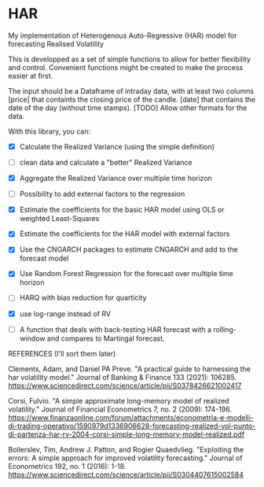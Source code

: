 # HAR

My implementation of Heterogenous Auto-Regressive (HAR) model for forecasting Realised Volatility

This is developped as a set of simple functions to allow for better flexibility and control.
Convenient functions might be created to make the process easier at first.

The input should be a Dataframe of intraday data, with at least two columns
[price] that containts the closing price of the candle.
[date] that contains the date of the day (without time stamps).
[TODO] Allow other formats for the data.

With this library, you can:
- [x] Calculate the Realized Variance (using the simple definition)
- [ ] clean data and calculate a "better" Realized Variance
- [x] Aggregate the Realized Variance over multiple time horizon
- [ ] Possibility to add external factors to the regression
- [x] Estimate the coefficients for the basic HAR model using OLS or weighted Least-Squares
- [x] Estimate the coefficients for the HAR model with external factors
- [x] Use the CNGARCH packages to estimate CNGARCH and add to the forecast model
- [x] Use Random Forest Regression for the forecast over multiple time horizon
- [ ] HARQ with bias reduction for quarticity
- [x] use log-range instead of RV
- [ ] A function that deals with back-testing HAR forecast with a rolling-window and compares to Martingal forecast.



REFERENCES (I'll sort them later)

Clements, Adam, and Daniel PA Preve. "A practical guide to harnessing the har volatility model." Journal of Banking & Finance 133 (2021): 106285.
https://www.sciencedirect.com/science/article/pii/S0378426621002417


Corsi, Fulvio. "A simple approximate long-memory model of realized volatility." Journal of Financial Econometrics 7, no. 2 (2009): 174-196.
https://www.finanzaonline.com/forum/attachments/econometria-e-modelli-di-trading-operativo/1590979d1336906628-forecasting-realized-vol-punto-di-partenza-har-rv-2004-corsi-simple-long-memory-model-realized.pdf


Bollerslev, Tim, Andrew J. Patton, and Rogier Quaedvlieg. "Exploiting the errors: A simple approach for improved volatility forecasting." Journal of Econometrics 192, no. 1 (2016): 1-18.
https://www.sciencedirect.com/science/article/pii/S0304407615002584





